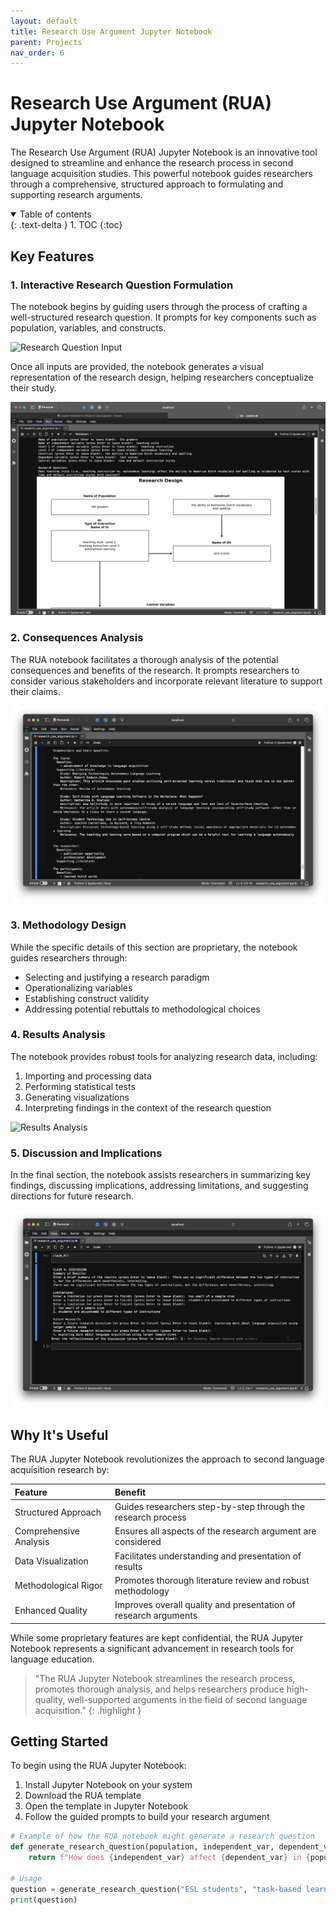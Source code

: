 ```yaml
---
layout: default
title: Research Use Argument Jupyter Notebook
parent: Projects
nav_order: 6
---
```


# Research Use Argument (RUA) Jupyter Notebook

The Research Use Argument (RUA) Jupyter Notebook is an innovative tool designed to streamline and enhance the research process in second language acquisition studies. This powerful notebook guides researchers through a comprehensive, structured approach to formulating and supporting research arguments.

<details open markdown="block">
  <summary>
    Table of contents
  </summary>
  {: .text-delta }
1. TOC
{:toc}
</details>

## Key Features

### 1. Interactive Research Question Formulation

The notebook begins by guiding users through the process of crafting a well-structured research question. It prompts for key components such as population, variables, and constructs.

![Research Question Input](/assets/gifs/RUA0a.gif)

Once all inputs are provided, the notebook generates a visual representation of the research design, helping researchers conceptualize their study.

![Research Design Visualization](/assets/images/RUA0b.png)

### 2. Consequences Analysis

The RUA notebook facilitates a thorough analysis of the potential consequences and benefits of the research. It prompts researchers to consider various stakeholders and incorporate relevant literature to support their claims.

![Consequences Analysis Output](/assets/images/RUA1.png)

### 3. Methodology Design

While the specific details of this section are proprietary, the notebook guides researchers through:

- Selecting and justifying a research paradigm
- Operationalizing variables
- Establishing construct validity
- Addressing potential rebuttals to methodological choices

### 4. Results Analysis

The notebook provides robust tools for analyzing research data, including:

1. Importing and processing data
2. Performing statistical tests
3. Generating visualizations
4. Interpreting findings in the context of the research question

![Results Analysis](/assets/gifs/RUA3.gif)

### 5. Discussion and Implications

In the final section, the notebook assists researchers in summarizing key findings, discussing implications, addressing limitations, and suggesting directions for future research.

![Discussion Output](/assets/images/RUA4.png)

## Why It's Useful

The RUA Jupyter Notebook revolutionizes the approach to second language acquisition research by:

| Feature | Benefit |
|:--------|:--------|
| Structured Approach | Guides researchers step-by-step through the research process |
| Comprehensive Analysis | Ensures all aspects of the research argument are considered |
| Data Visualization | Facilitates understanding and presentation of results |
| Methodological Rigor | Promotes thorough literature review and robust methodology |
| Enhanced Quality | Improves overall quality and presentation of research arguments |

While some proprietary features are kept confidential, the RUA Jupyter Notebook represents a significant advancement in research tools for language education.

> "The RUA Jupyter Notebook streamlines the research process, promotes thorough analysis, and helps researchers produce high-quality, well-supported arguments in the field of second language acquisition."
{: .highlight }

## Getting Started

To begin using the RUA Jupyter Notebook:

1. Install Jupyter Notebook on your system
2. Download the RUA template
3. Open the template in Jupyter Notebook
4. Follow the guided prompts to build your research argument

```python
# Example of how the RUA notebook might generate a research question
def generate_research_question(population, independent_var, dependent_var):
    return f"How does {independent_var} affect {dependent_var} in {population}?"

# Usage
question = generate_research_question("ESL students", "task-based learning", "vocabulary retention")
print(question)
```
